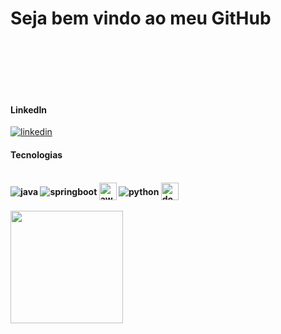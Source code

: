 
<br> </br>

<h1>  Seja bem vindo ao meu GitHub  </h1>
<br> </br>


<br> </br>

<h4>LinkedIn</h4>

[![linkedin](https://img.shields.io/badge/LinkedIn-0077B5?style=for-the-badge&logo=linkedin&logoColor=white)](https://www.linkedin.com/in/viniciusnogi)</br>


<h4>Tecnologias<h4>

<div style="display: inline_block"><br/>
<img align="center" alt="java" src="https://img.shields.io/badge/Java-ED8B00?style=for-the-badge&logo=openjdk&logoColor=white" />
<img align="center" alt="springboot" src= "https://img.shields.io/badge/Spring%20Boot-6DB33F?style=for-the-badge&logo=springboot&logoColor=white" />
<img align="center" alt="aws" src= "https://img.shields.io/badge/AWS-%23FF9900.svg?logo=amazon-web-services&logoColor=white" height="28"/>  
<img align="center" alt="python" src= "https://img.shields.io/badge/python-3670A0?style=for-the-badge&logo=python&logoColor=ffdd54"/>
<img align="center" alt="docker" src= "https://img.shields.io/badge/Docker-2496ED?logo=docker&logoColor=fff" height="28"/>
<br><br/>
</div>

<div>
  <a href="https://github.com/ViniciusNogi" />
  <img height="180em" src="https://github-readme-stats.vercel.app/api/top-langs/?username=ViniciusNogi&layout=compact"/>
</div>

 
